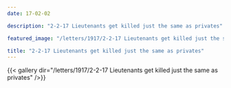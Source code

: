 ```yaml
---
date: 17-02-02

description: "2-2-17 Lieutenants get killed just the same as privates"

featured_image: "/letters/1917/2-2-17 Lieutenants get killed just the same as privates/Scan_20170421(0).jpg"

title: "2-2-17 Lieutenants get killed just the same as privates"
---
```


{{< gallery dir="/letters/1917/2-2-17 Lieutenants get killed just the same as privates" />}}
